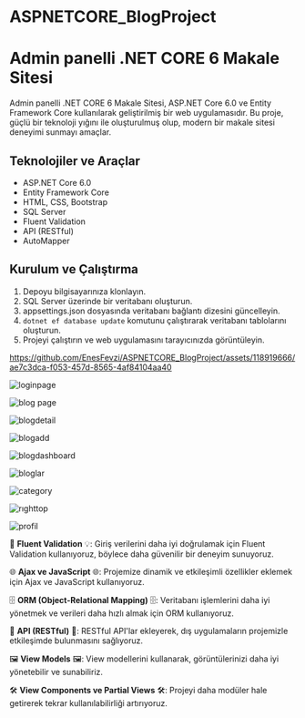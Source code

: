 # ASPNETCORE_BlogProject

# Admin panelli .NET CORE 6 Makale Sitesi

Admin panelli .NET CORE 6 Makale Sitesi, ASP.NET Core 6.0 ve Entity Framework Core kullanılarak geliştirilmiş bir web uygulamasıdır. Bu proje, güçlü bir teknoloji yığını ile oluşturulmuş olup, modern bir makale sitesi deneyimi sunmayı amaçlar.


## Teknolojiler ve Araçlar

- ASP.NET Core 6.0
- Entity Framework Core
- HTML, CSS, Bootstrap
- SQL Server
- Fluent Validation
- API (RESTful)
- AutoMapper

## Kurulum ve Çalıştırma

1. Depoyu bilgisayarınıza klonlayın.
2. SQL Server üzerinde bir veritabanı oluşturun.
3. appsettings.json dosyasında veritabanı bağlantı dizesini güncelleyin.
4. `dotnet ef database update` komutunu çalıştırarak veritabanı tablolarını oluşturun.
5. Projeyi çalıştırın ve web uygulamasını tarayıcınızda görüntüleyin.


https://github.com/EnesFevzi/ASPNETCORE_BlogProject/assets/118919666/ae7c3dca-f053-457d-8565-4af84104aa40



![loginpage](https://github.com/EnesFevzi/ASPNETCORE_BlogProject/assets/118919666/d287855d-8921-49e4-be3c-f22376dbe1c4)


![blog page](https://github.com/EnesFevzi/ASPNETCORE_BlogProject/assets/118919666/f5f56c30-b68d-454c-a0c4-b23808ef38f0)

![blogdetail](https://github.com/EnesFevzi/ASPNETCORE_BlogProject/assets/118919666/ebe1f30c-72fe-4455-80ec-12d46f4e68db)

![blogadd](https://github.com/EnesFevzi/ASPNETCORE_BlogProject/assets/118919666/62cc3f65-6b98-43f6-9afe-3063259e1b48)

![blogdashboard](https://github.com/EnesFevzi/ASPNETCORE_BlogProject/assets/118919666/9bc2c4eb-9b0e-47fb-84ff-c3997aaaf20d)

![bloglar](https://github.com/EnesFevzi/ASPNETCORE_BlogProject/assets/118919666/cbf42d05-0cd1-42e9-a74f-0c6c47ebe67d)

![category](https://github.com/EnesFevzi/ASPNETCORE_BlogProject/assets/118919666/6787576a-195a-490b-8b5f-012e5508934c)

![rıghttop](https://github.com/EnesFevzi/ASPNETCORE_BlogProject/assets/118919666/cc4c16bb-c024-496f-a5f4-9c8a2a89946f)

![profil](https://github.com/EnesFevzi/ASPNETCORE_BlogProject/assets/118919666/d8217b7e-1f3a-4a41-8d23-36cdc991ff6d)







🚀 **Fluent Validation** 💡: Giriş verilerini daha iyi doğrulamak için Fluent Validation kullanıyoruz, böylece daha güvenilir bir deneyim sunuyoruz.

🌐 **Ajax ve JavaScript** 🌐: Projemize dinamik ve etkileşimli özellikler eklemek için Ajax ve JavaScript kullanıyoruz.

🗄️ **ORM (Object-Relational Mapping)** 🗄️: Veritabanı işlemlerini daha iyi yönetmek ve verileri daha hızlı almak için ORM kullanıyoruz.

🚀 **API (RESTful)** 🚀: RESTful API'lar ekleyerek, dış uygulamaların projemizle etkileşimde bulunmasını sağlıyoruz.

🖼️ **View Models** 🖼️: View modellerini kullanarak, görüntülerinizi daha iyi yönetebilir ve sunabiliriz.

🛠️ **View Components ve Partial Views** 🛠️: Projeyi daha modüler hale getirerek tekrar kullanılabilirliği artırıyoruz.

